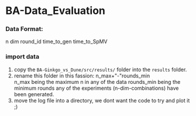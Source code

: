 # BA-Data_Evaluation

### Data Format:
n dim round_id time_to_gen time_to_SpMV

### import data
1. copy the `BA-Ginkgo_vs_Dune/src/results/` folder into the `results` folder.
2. rename this folder in this fassion: n_max+"-"rounds_min  
    n_max being the maximum n in any of the data
    rounds_min being the minimum rounds any of the experiments (n-dim-combinations) have been generated.
3. move the log file into a directory, we dont want the code to try and plot it ;)

